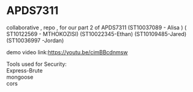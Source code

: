 # APDS7311
collaborative , repo , for our part 2 of APDS7311 (ST10037089 - Alisa ) ( ST10122569 - MTHOKOZISI) (ST10022345-Ethan) (ST10109485-Jared) (ST10036997 -Jordan)

demo video link:https://youtu.be/cimBBcdnmsw 

Tools used for Security:<br>
Express-Brute<br>
mongoose<br>
cors<br>

